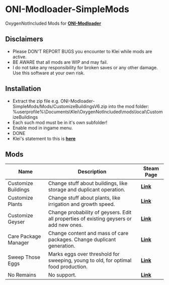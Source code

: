# ONI-Modloader-SimpleMods
OxygenNotIncluded Mods for [**ONI-Modloader**](https://github.com/javisar/ONI-Modloader)

Disclaimers
-----------
* Please DON'T REPORT BUGS you encounter to Klei while mods are active.
* BE AWARE that all mods are WIP and may fail.
* I do not take any responsibility for broken saves or any other damage. Use this software at your own risk.

Installation
-----------
* Extract the zip file e.g. ONI-Modloader-SimpleMods/Mods/CustomizeBuildingsV6.zip into the mod folder: %userprofile%\Documents\Klei\OxygenNotIncluded\mods\local\CustomizeBuildings
* Each such mod must be in it's own subfolder!
* Enable mod in ingame menu.
* DONE
* Klei's statement to this is [**here**](https://forums.kleientertainment.com/forums/topic/104533-modding-system-now-in-testing/)

Mods
-----------
| Name  | Description | Steam Page |
| ----- | ----------- | ---------- |
|Customize Buildings|Change stuff about buildings, like storage and duplicant operation.|[**Link**](https://steamcommunity.com/sharedfiles/filedetails/?id=1818138009)|
|Customize Plants|Change stuff about plants, like irrigation and growth speed.|[**Link**](https://steamcommunity.com/sharedfiles/filedetails/?id=1818145851)|
|Customize Geyser|Change probability of geysers. Edit all properties of existing geysers or add new ones.|[**Link**](https://steamcommunity.com/sharedfiles/filedetails/?id=1861107947)|
|Care Package Manager|Change content and mass of care packages. Change duplicant generation.|[**Link**](https://steamcommunity.com/sharedfiles/filedetails/?id=1833878154)|
|Sweep Those Eggs|Marks eggs over threshold for sweeping, young to old, for optimal food production.|[**Link**](https://steamcommunity.com/sharedfiles/filedetails/?id=1856796585)|
|No Remains|No support.|[**Link**](https://steamcommunity.com/sharedfiles/filedetails/?id=1963545305)|